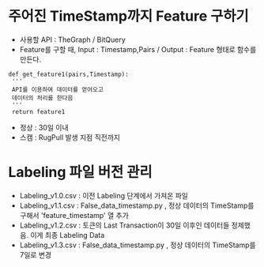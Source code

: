# 주어진 TimeStamp까지 Feature 구하기
 - 사용할 API : TheGraph / BitQuery
 - Feature를 구할 때, Input : Timestamp,Pairs / Output : Feature 형태로 함수를 만든다.
```
def get_feature1(pairs,Timestamp):
 ''' 
 API를 이용하여 데이터를 얻어오고
 데이터의 처리를 한다음
 '''
 return feature1
```

 - 정상 : 30일 이내
 - 스캠 : RugPull 발생 지점 직전까지

# Labeling 파일 버전 관리
- Labeling_v1.0.csv : 이전 Labeling 단계에서 가져온 파일
- Labeling_v1.1.csv : False_data_timestamp.py , 정상 데이터의 TimeStamp를 구해서 'feature_timestamp' 열 추가
- Labeling_v1.2.csv : 토큰의 Last Transaction이 30일 이후인 데이터들 정제했음. 이게 최종 Labeling Data
- Labeling_v1.3.csv : False_data_timestamp.py , 정상 데이터의 TimeStamp를 7일로 변경
